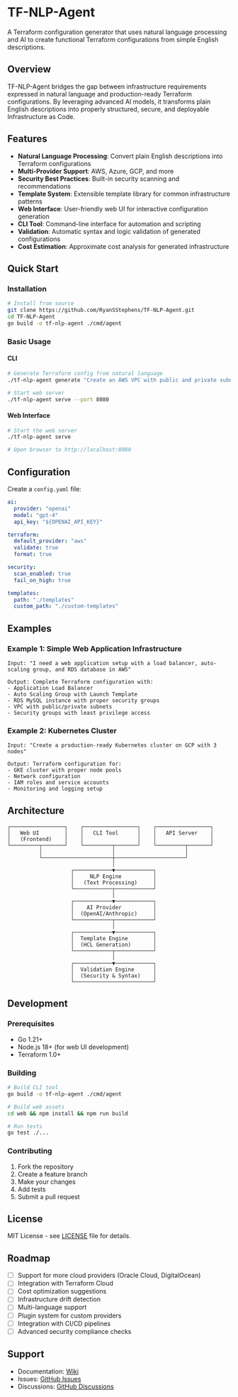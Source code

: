 # TF-NLP-Agent

A Terraform configuration generator that uses natural language processing and AI to create functional Terraform configurations from simple English descriptions.

## Overview

TF-NLP-Agent bridges the gap between infrastructure requirements expressed in natural language and production-ready Terraform configurations. By leveraging advanced AI models, it transforms plain English descriptions into properly structured, secure, and deployable Infrastructure as Code.

## Features

- **Natural Language Processing**: Convert plain English descriptions into Terraform configurations
- **Multi-Provider Support**: AWS, Azure, GCP, and more
- **Security Best Practices**: Built-in security scanning and recommendations
- **Template System**: Extensible template library for common infrastructure patterns
- **Web Interface**: User-friendly web UI for interactive configuration generation
- **CLI Tool**: Command-line interface for automation and scripting
- **Validation**: Automatic syntax and logic validation of generated configurations
- **Cost Estimation**: Approximate cost analysis for generated infrastructure

## Quick Start

### Installation

```bash
# Install from source
git clone https://github.com/RyanSStephens/TF-NLP-Agent.git
cd TF-NLP-Agent
go build -o tf-nlp-agent ./cmd/agent
```

### Basic Usage

#### CLI
```bash
# Generate Terraform config from natural language
./tf-nlp-agent generate "Create an AWS VPC with public and private subnets"

# Start web server
./tf-nlp-agent serve --port 8080
```

#### Web Interface
```bash
# Start the web server
./tf-nlp-agent serve

# Open browser to http://localhost:8080
```

## Configuration

Create a `config.yaml` file:

```yaml
ai:
  provider: "openai"
  model: "gpt-4"
  api_key: "${OPENAI_API_KEY}"

terraform:
  default_provider: "aws"
  validate: true
  format: true

security:
  scan_enabled: true
  fail_on_high: true

templates:
  path: "./templates"
  custom_path: "./custom-templates"
```

## Examples

### Example 1: Simple Web Application Infrastructure
```
Input: "I need a web application setup with a load balancer, auto-scaling group, and RDS database in AWS"

Output: Complete Terraform configuration with:
- Application Load Balancer
- Auto Scaling Group with Launch Template
- RDS MySQL instance with proper security groups
- VPC with public/private subnets
- Security groups with least privilege access
```

### Example 2: Kubernetes Cluster
```
Input: "Create a production-ready Kubernetes cluster on GCP with 3 nodes"

Output: Terraform configuration for:
- GKE cluster with proper node pools
- Network configuration
- IAM roles and service accounts
- Monitoring and logging setup
```

## Architecture

```
┌─────────────────┐    ┌─────────────────┐    ┌─────────────────┐
│   Web UI        │    │   CLI Tool      │    │   API Server    │
│   (Frontend)    │    │                 │    │                 │
└─────────┬───────┘    └─────────┬───────┘    └─────────┬───────┘
          │                      │                      │
          └──────────────────────┼──────────────────────┘
                                 │
                    ┌────────────▼────────────┐
                    │     NLP Engine          │
                    │   (Text Processing)     │
                    └────────────┬────────────┘
                                 │
                    ┌────────────▼────────────┐
                    │    AI Provider          │
                    │  (OpenAI/Anthropic)     │
                    └────────────┬────────────┘
                                 │
                    ┌────────────▼────────────┐
                    │  Template Engine        │
                    │  (HCL Generation)       │
                    └────────────┬────────────┘
                                 │
                    ┌────────────▼────────────┐
                    │  Validation Engine      │
                    │  (Security & Syntax)    │
                    └─────────────────────────┘
```

## Development

### Prerequisites
- Go 1.21+
- Node.js 18+ (for web UI development)
- Terraform 1.0+

### Building
```bash
# Build CLI tool
go build -o tf-nlp-agent ./cmd/agent

# Build web assets
cd web && npm install && npm run build

# Run tests
go test ./...
```

### Contributing
1. Fork the repository
2. Create a feature branch
3. Make your changes
4. Add tests
5. Submit a pull request

## License

MIT License - see [LICENSE](LICENSE) file for details.

## Roadmap

- [ ] Support for more cloud providers (Oracle Cloud, DigitalOcean)
- [ ] Integration with Terraform Cloud
- [ ] Cost optimization suggestions
- [ ] Infrastructure drift detection
- [ ] Multi-language support
- [ ] Plugin system for custom providers
- [ ] Integration with CI/CD pipelines
- [ ] Advanced security compliance checks

## Support

- Documentation: [Wiki](https://github.com/RyanSStephens/TF-NLP-Agent/wiki)
- Issues: [GitHub Issues](https://github.com/RyanSStephens/TF-NLP-Agent/issues)
- Discussions: [GitHub Discussions](https://github.com/RyanSStephens/TF-NLP-Agent/discussions) 